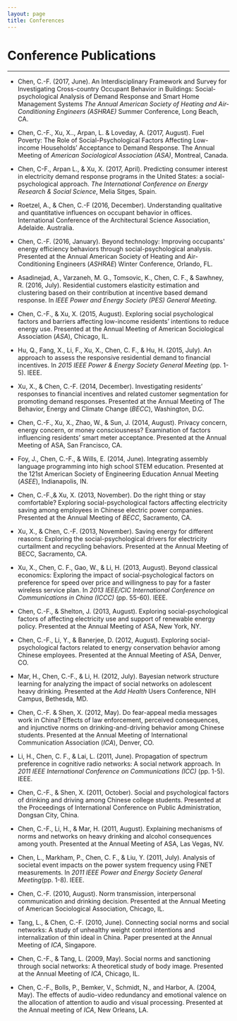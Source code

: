 ```yaml
---
layout: page
title: Conferences
---
```

# Conference Publications #
<hr>

+ Chen, C.-F. (2017, June). An Interdisciplinary Framework and Survey for Investigating Cross-country Occupant Behavior in Buildings: Social-psychological Analysis of Demand Response and Smart Home Management Systems *The Annual American Society of Heating and Air-Conditioning Engineers (ASHRAE)* Summer Conference, Long Beach, CA.


+  Chen, C.-F.,  Xu, X.., Arpan, L. & Loveday, A.  (2017, August). Fuel Poverty: The Role of Social-Psychological Factors Affecting Low-income Households’ Acceptance to Demand Response. The Annual Meeting of *American Sociological Association (ASA)*, Montreal, Canada.

+  Chen, C-F., Arpan L., & Xu, X. (2017, April). Predicting consumer interest in electricity 	demand response programs in the United States: a social-psychological approach. *The International Conference on Energy Research & Social Science*, Melia Sitges, Spain.

+  Roetzel, A., & Chen, C.-F (2016, December). Understanding qualitative and quantitative influences on occupant behavior in offices. International Conference of the Architectural Science Association, Adelaide. Australia.

+  Chen, C.-F. (2016, January). Beyond technology: Improving occupants' energy efficiency behaviors through social-psychological analysis. Presented at the Annual American Society of Heating and Air-Conditioning Engineers (*ASHRAE*) Winter Conference, Orlando, FL.

+  Asadinejad, A., Varzaneh, M. G., Tomsovic, K., Chen, C. F., & Sawhney, R. (2016, July). Residential customers elasticity estimation and clustering based on their contribution at incentive based demand response. In *IEEE Power and Energy Society (PES) General Meeting*.

+  Chen, C.-F., & Xu, X. (2015, August). Exploring social psychological factors and barriers affecting low-income residents’ intentions to reduce energy use. Presented at the Annual Meeting of American Sociological Association (*ASA*), Chicago, IL.

+  Hu, Q., Fang, X., Li, F., Xu, X., Chen, C. F., & Hu, H. (2015, July). An approach to assess the responsive residential demand to financial incentives. In *2015 IEEE Power & Energy Society General Meeting* (pp. 1-5). IEEE.

+  Xu, X., & Chen, C.-F. (2014, December). Investigating residents’ responses to financial incentives and related customer segmentation for promoting demand responses. Presented at the Annual Meeting of The Behavior, Energy and Climate Change (*BECC*), Washington, D.C.

+  Chen, C.-F., Xu, X., Zhao, W., & Sun, J. (2014, August). Privacy concern, energy concern, or money consciousness? Examination of factors influencing residents’ smart meter acceptance. Presented at the Annual Meeting of ASA, San Francisco, CA.

+  Foy, J., Chen, C.-F., & Wills, E. (2014, June). Integrating assembly language programming into high school STEM education. Presented at the 121st American Society of Engineering Education Annual Meeting (*ASEE*), Indianapolis, IN.

+  Chen, C.-F.,& Xu, X. (2013, November). Do the right thing or stay comfortable? Exploring social-psychological factors affecting electricity saving among employees in Chinese electric power companies. Presented at the Annual Meeting of *BECC*, Sacramento, CA.

+  Xu, X., & Chen, C.-F. (2013, November). Saving energy for different reasons: Exploring the social-psychological drivers for electricity curtailment and recycling behaviors. Presented at the Annual Meeting of BECC, Sacramento, CA.

+  Xu, X., Chen, C. F., Gao, W., & Li, H. (2013, August). Beyond classical economics: Exploring the impact of social-psychological factors on preference for speed over price and willingness to pay for a faster wireless service plan. In *2013 IEEE/CIC International Conference on Communications in China (ICCC)* (pp. 55-60). IEEE.

+  Chen, C.-F., & Shelton, J. (2013, August). Exploring social-psychological factors of affecting electricity use and support of renewable energy policy. Presented at the Annual Meeting of ASA, New York, NY.

+  Chen, C.-F., Li, Y., & Banerjee, D. (2012, August). Exploring social-psychological factors related to energy conservation behavior among Chinese employees. Presented at the Annual Meeting of ASA, Denver, CO.

+  Mar, H., Chen, C.-F., & Li, H. (2012, July). Bayesian network structure learning for analyzing the impact of social networks on adolescent heavy drinking. Presented at the *Add Health* Users Conference, NIH Campus, Bethesda, MD.

+  Chen, C.-F. & Shen, X. (2012, May). Do fear-appeal media messages work in China? Effects of law enforcement, perceived consequences, and injunctive norms on drinking-and-driving behavior among Chinese students. Presented at the Annual Meeting of International Communication Association (*ICA*), Denver, CO.

+  Li, H., Chen, C. F., & Lai, L. (2011, June). Propagation of spectrum preference in cognitive radio networks: A social network approach. In *2011 IEEE International Conference on Communications (ICC)* (pp. 1-5). IEEE.

+  Chen, C.-F., & Shen, X. (2011, October). Social and psychological factors of drinking and driving among Chinese college students. Presented at the Proceedings of International Conference on Public Administration, Dongsan City, China.

+  Chen, C.-F., Li, H., & Mar, H. (2011, August). Explaining mechanisms of norms and networks on heavy drinking and alcohol consequences among youth. Presented at the Annual Meeting of ASA, Las Vegas, NV.

+  Chen, L., Markham, P., Chen, C. F., & Liu, Y. (2011, July). Analysis of societal event impacts on the power system frequency using FNET measurements. In *2011 IEEE Power and Energy Society General Meeting*(pp. 1-8). IEEE.

+  Chen, C.-F. (2010, August). Norm transmission, interpersonal communication and drinking decision. Presented at the Annual Meeting of American Sociological Association, Chicago, IL.

+  Tang, L., & Chen, C.-F. (2010, June). Connecting social norms and social networks: A study of unhealthy weight control intentions and internalization of thin ideal in China. Paper presented at the Annual Meeting of *ICA*, Singapore.

+  Chen, C.-F., & Tang, L. (2009, May). Social norms and sanctioning through social networks: A theoretical study of body image. Presented at the Annual Meeting of *ICA*, Chicago, IL.

+  Chen, C.-F., Bolls, P., Bemker, V., Schmidt, N., and Harbor, A. (2004, May). The effects of audio-video redundancy and emotional valence on the allocation of attention to audio and visual processing. Presented at the Annual meeting of *ICA*, New Orleans, LA.
